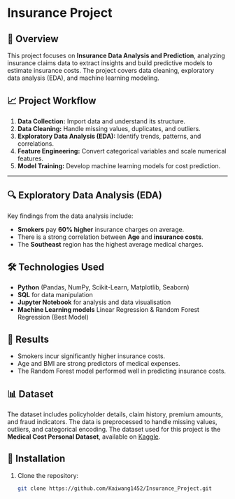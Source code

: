 # Insurance Project

## 📌 Overview

This project focuses on **Insurance Data Analysis and Prediction**, analyzing insurance claims data to extract insights and build predictive models to estimate insurance costs. The project covers data cleaning, exploratory data analysis (EDA), and machine learning modeling.

## 📈 Project Workflow

1. **Data Collection:** Import data and understand its structure.
2. **Data Cleaning:** Handle missing values, duplicates, and outliers.
3. **Exploratory Data Analysis (EDA):** Identify trends, patterns, and correlations.
4. **Feature Engineering:** Convert categorical variables and scale numerical features.
5. **Model Training:** Develop machine learning models for cost prediction.

---

## 🔍 Exploratory Data Analysis (EDA)

Key findings from the data analysis include:

- **Smokers** pay **60% higher** insurance charges on average.
- There is a strong correlation between **Age** and **insurance costs**.
- The **Southeast** region has the highest average medical charges.

## 🛠️ Technologies Used

- **Python** (Pandas, NumPy, Scikit-Learn, Matplotlib, Seaborn)
- **SQL** for data manipulation
- **Jupyter Notebook** for analysis and data visualisation
- **Machine Learning models** Linear Regression & Random Forest Regression (Best Model)

## 🏁 Results
- Smokers incur significantly higher insurance costs.
- Age and BMI are strong predictors of medical expenses.
- The Random Forest model performed well in predicting insurance costs.

## 📊 Dataset

The dataset includes policyholder details, claim history, premium amounts, and fraud indicators. The data is preprocessed to handle missing values, outliers, and categorical encoding.
The dataset used for this project is the **Medical Cost Personal Dataset**, available on [Kaggle](https://www.kaggle.com/datasets/mirichoi0218/insurance).

## 🚀 Installation

1. Clone the repository:
   ```sh
   git clone https://github.com/Kaiwang1452/Insurance_Project.git
